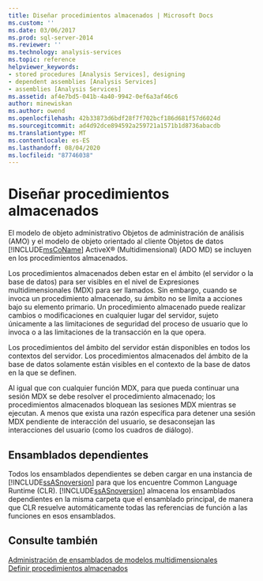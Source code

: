 ```yaml
---
title: Diseñar procedimientos almacenados | Microsoft Docs
ms.custom: ''
ms.date: 03/06/2017
ms.prod: sql-server-2014
ms.reviewer: ''
ms.technology: analysis-services
ms.topic: reference
helpviewer_keywords:
- stored procedures [Analysis Services], designing
- dependent assemblies [Analysis Services]
- assemblies [Analysis Services]
ms.assetid: af4e7bd5-041b-4a40-9942-0ef6a3af46c6
author: minewiskan
ms.author: owend
ms.openlocfilehash: 42b33873d6bdf28f7f702bcf186d681f57d6024d
ms.sourcegitcommit: ad4d92dce894592a259721a1571b1d8736abacdb
ms.translationtype: MT
ms.contentlocale: es-ES
ms.lasthandoff: 08/04/2020
ms.locfileid: "87746038"
---
```

# <a name="designing-stored-procedures"></a>Diseñar procedimientos almacenados
  El modelo de objeto administrativo Objetos de administración de análisis (AMO) y el modelo de objeto orientado al cliente Objetos de datos [!INCLUDE[msCoName](../../includes/msconame-md.md)] ActiveX® (Multidimensional) (ADO MD) se incluyen en los procedimientos almacenados.  
  
 Los procedimientos almacenados deben estar en el ámbito (el servidor o la base de datos) para ser visibles en el nivel de Expresiones multidimensionales (MDX) para ser llamados. Sin embargo, cuando se invoca un procedimiento almacenado, su ámbito no se limita a acciones bajo su elemento primario. Un procedimiento almacenado puede realizar cambios o modificaciones en cualquier lugar del servidor, sujeto únicamente a las limitaciones de seguridad del proceso de usuario que lo invoca o a las limitaciones de la transacción en la que opera.  
  
 Los procedimientos del ámbito del servidor están disponibles en todos los contextos del servidor. Los procedimientos almacenados del ámbito de la base de datos solamente están visibles en el contexto de la base de datos en la que se definen.  
  
 Al igual que con cualquier función MDX, para que pueda continuar una sesión MDX se debe resolver el procedimiento almacenado; los procedimientos almacenados bloquean las sesiones MDX mientras se ejecutan. A menos que exista una razón específica para detener una sesión MDX pendiente de interacción del usuario, se desaconsejan las interacciones del usuario (como los cuadros de diálogo).  
  
## <a name="dependent-assemblies"></a>Ensamblados dependientes  
 Todos los ensamblados dependientes se deben cargar en una instancia de [!INCLUDE[ssASnoversion](../../includes/ssasnoversion-md.md)] para que los encuentre Common Language Runtime (CLR). [!INCLUDE[ssASnoversion](../../includes/ssasnoversion-md.md)] almacena los ensamblados dependientes en la misma carpeta que el ensamblado principal, de manera que CLR resuelve automáticamente todas las referencias de función a las funciones en esos ensamblados.  
  
## <a name="see-also"></a>Consulte también  
 [Administración de ensamblados de modelos multidimensionales](../multidimensional-models/multidimensional-model-assemblies-management.md)   
 [Definir procedimientos almacenados](../multidimensional-models-extending-olap-stored-procedures/defining-stored-procedures.md)  
  
  
